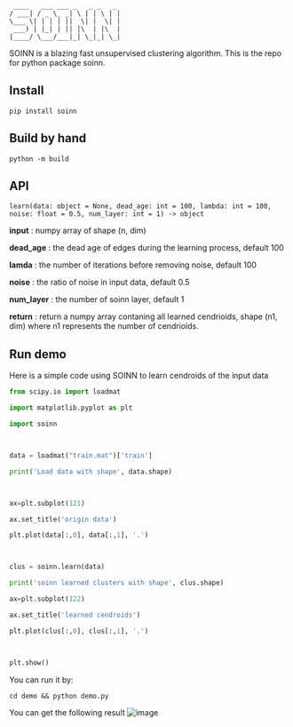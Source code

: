 ```
 ____   ___ ___ _   _ _   _ 
/ ___| / _ \_ _| \ | | \ | |
\___ \| | | | ||  \| |  \| |
 ___) | |_| | || |\  | |\  |
|____/ \___/___|_| \_|_| \_|

```
SOINN is a blazing fast unsupervised clustering algorithm.
This is the repo for python package soinn.


## Install
`
pip install soinn
`

## Build by hand
`
python -m build
`



## API

`learn(data: object = None, dead_age: int = 100, lambda: int = 100, noise: float = 0.5, num_layer: int = 1) -> object`

**input** : numpy array of shape (n, dim)

**dead_age** : the dead age of edges during the learning process, default 100

**lamda** : the number of iterations before removing noise, default 100

**noise** : the ratio of noise in input data, default 0.5

**num_layer** : the number of soinn layer, default 1

**return** : return a numpy array contaning all learned cendrioids, shape (n1, dim) where
n1 represents the number of cendrioids.



## Run demo
Here is a simple code using SOINN to learn cendroids of the input data



```python
from scipy.io import loadmat

import matplotlib.pyplot as plt

import soinn



data = loadmat("train.mat")['train']

print('Load data with shape', data.shape)



ax=plt.subplot(121)

ax.set_title('origin data')

plt.plot(data[:,0], data[:,1], '.')



clus = soinn.learn(data)

print('soinn learned clusters with shape', clus.shape)

ax=plt.subplot(122)

ax.set_title('learned cendroids')

plt.plot(clus[:,0], clus[:,1], '.')



plt.show()
```

You can run it by:

`
cd demo && python demo.py
`

You can get the following result
![image](https://github.com/uestc-lfs/soinn/blob/master/demo/result.png)

